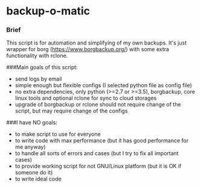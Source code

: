 # backup-o-matic

### Brief
This script is for automation and simplifying of my own backups. It's just wrapper for
borg (https://www.borgbackup.org/) with some extra functionality with rclone.

###Main goals of this script:
 - send logs by email
 - simple enough but flexible configs (I selected python file as config file)
 - no extra dependencies, only python (>=2.7 or >=3.5), borgbackup, core 
   linux tools and optional rclone for sync to cloud storages
 - upgrade of borgbackup or rclone should not require change of the script, 
   but may require change of the configs

###I have NO goals:
 - to make script to use for everyone
 - to write code with max performance (but it has good performance for me anyway)
 - to handle all sorts of errors and cases (but I try to fix all important cases)
 - to provide working script for not GNU/Linux platform (but it is OK if someone do it)
 - to write ideal code

